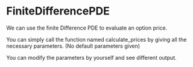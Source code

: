 # FiniteDifferencePDE
We can use the finite Difference PDE to evaluate an option price.

You can simply call the function named calculate_prices by giving all the necessary parameters. (No default parameters given)

You can modify the parameters by yourself and see different output.
